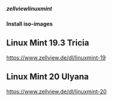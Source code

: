 ##### zellviewlinuxmint

#### Install iso-images

## Linux Mint 19.3 Tricia
https://www.zellview.de/dl/linuxmint-19

## Linux Mint 20 Ulyana
https://www.zellview.de/dl/linuxmint-20

